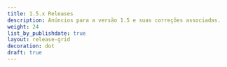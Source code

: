 ```yaml
---
title: 1.5.x Releases
description: Anúncios para a versão 1.5 e suas correções associadas.
weight: 24
list_by_publishdate: true
layout: release-grid
decoration: dot
draft: true
---
```

